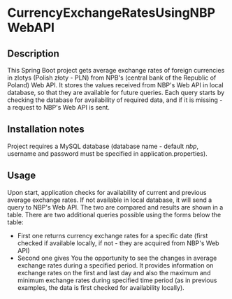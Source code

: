 # CurrencyExchangeRatesUsingNBPWebAPI

## Description

This Spring Boot project gets average exchange rates of foreign currencies in zlotys (Polish złoty - PLN) from NPB's (central bank of the Republic of Poland) Web API.
It stores the values received from NBP's Web API in local database, so that they are available for future queries.
Each query starts by checking the database for availability of required data, and if it is missing - a request to NBP's Web API is sent. 

## Installation notes

Project requires a MySQL database (database name - default *nbp*, username and password must be specified in application.properties).

## Usage

Upon start, application checks for availability of current and previous average exchange rates. If not available in local database, it will send a query to NBP's Web API. The two are compared and results are shown in a table.
There are two additional queries possible using the forms below the table:
* First one returns currency exchange rates for a specific date (first checked if available locally, if not - they are acquired from NBP's Web API)
* Second one gives You the opportunity to see the changes in average exchange rates during a specified period. It provides information on exchange rates on the first and last day and also the maximum and minimum exchange rates during specified time period (as in previous examples, the data is first checked for availability locally).
